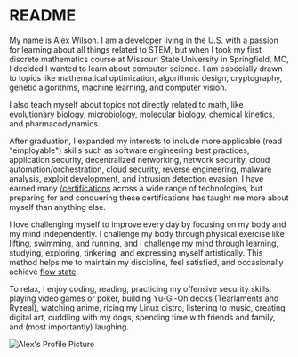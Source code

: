 # README

My name is Alex Wilson. I am a developer living in the U.S. with a passion for learning about all things related to STEM, but when I took my first discrete mathematics course at Missouri State University in Springfield, MO, I decided I wanted to learn about computer science. I am especially drawn to topics like mathematical optimization, algorithmic design, cryptography, genetic algorithms, machine learning, and computer vision. 

I also teach myself about topics not directly related to math, like evolutionary biology, microbiology, molecular biology, chemical kinetics, and pharmacodynamics.

After graduation, I expanded my interests to include more applicable (read "employable") skills such as software engineering best practices, application security, decentralized networking, network security, cloud automation/orchestration, cloud security, reverse engineering, malware analysis, exploit development, and intrusion detection evasion. I have earned many [/certifications](/certifications) across a wide range of technologies, but preparing for and conquering these certifications has taught me more about myself than anything else.

I love challenging myself to improve every day by focusing on my body and my mind independently. I challenge my body through physical exercise like lifting, swimming, and running, and I challenge my mind through learning, studying, exploring, tinkering, and expressing myself artistically. This method helps me to maintain my discipline, feel satisfied, and occasionally achieve [flow state](https://en.wikipedia.org/wiki/Flow_(psychology)).

To relax, I enjoy coding, reading, practicing my offensive security skills, playing video games or poker, building Yu-Gi-Oh decks (Tearlaments and Ryzeal), watching anime, ricing my Linux distro, listening to music, creating digital art, cuddling with my dogs, spending time with friends and family, and (most importantly) laughing.


![Alex's Profile Picture](images/pics-of-me/harley-alex.png "My Profile Pic")


